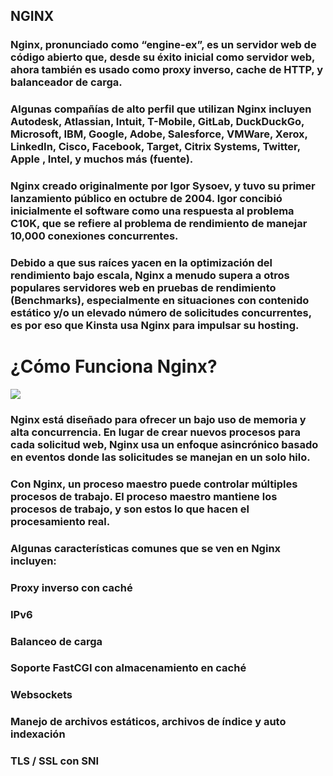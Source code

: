 ##                                                                                          NGINX

### Nginx, pronunciado como “engine-ex”, es un servidor web de código abierto que, desde su éxito inicial como servidor web, ahora también es usado como proxy inverso, cache de HTTP, y balanceador de carga.

### Algunas compañías de alto perfil que utilizan Nginx incluyen Autodesk, Atlassian, Intuit, T-Mobile, GitLab, DuckDuckGo, Microsoft, IBM, Google, Adobe, Salesforce, VMWare, Xerox, LinkedIn, Cisco, Facebook, Target, Citrix Systems, Twitter, Apple , Intel, y muchos más (fuente).

### Nginx creado originalmente por Igor Sysoev, y tuvo su primer lanzamiento público en octubre de 2004. Igor concibió inicialmente el software como una respuesta al problema C10K, que se refiere al problema de rendimiento de manejar 10,000 conexiones concurrentes.

### Debido a que sus raíces yacen en la optimización del rendimiento bajo escala, Nginx a menudo supera a otros populares servidores web en pruebas de rendimiento (Benchmarks), especialmente en situaciones con contenido estático y/o un elevado número de solicitudes concurrentes, es por eso que Kinsta usa Nginx para impulsar su hosting.





## <p align="center">
## <h1>¿Cómo Funciona Nginx?</h1>
  <img src="https://www.techrepublic.com/a/hub/i/r/2017/09/28/3a9d4076-ba4c-4f6f-a5d8-161625cc8716/resize/770x/2db5d54233e54e1a7e45d1ce9a434cac/nginxhero.jpg">
</p>

### Nginx está diseñado para ofrecer un bajo uso de memoria y alta concurrencia. En lugar de crear nuevos procesos para cada solicitud web, Nginx usa un enfoque asincrónico basado en eventos donde las solicitudes se manejan en un solo hilo.

### Con Nginx, un proceso maestro puede controlar múltiples procesos de trabajo. El proceso maestro mantiene los procesos de trabajo, y son estos lo que hacen el procesamiento real.

### Algunas características comunes que se ven en Nginx incluyen:

   ### Proxy inverso con caché
   ### IPv6
   ### Balanceo de carga
   ### Soporte FastCGI con almacenamiento en caché
   ### Websockets
   ### Manejo de archivos estáticos, archivos de índice y auto indexación
   ### TLS / SSL con SNI
